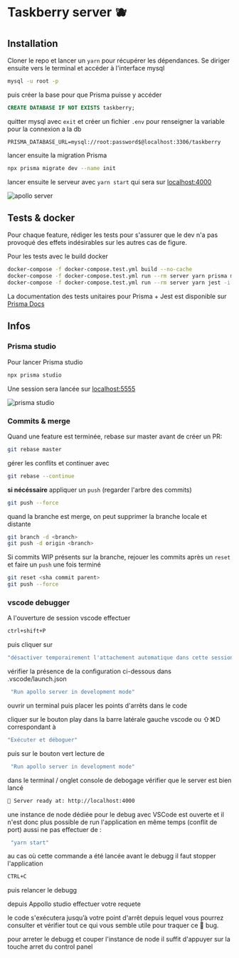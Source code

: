 # Taskberry server 🫐

## Installation

Cloner le repo et lancer un `yarn` pour récupérer les dépendances. Se diriger ensuite vers le terminal et accéder à l'interface mysql

```sh
mysql -u root -p
```

puis créer la base pour que Prisma puisse y accéder

```sql
CREATE DATABASE IF NOT EXISTS taskberry;
```

quitter mysql avec `exit` et créer un fichier `.env` pour renseigner la variable pour la connexion a la db

```dosini
PRISMA_DATABASE_URL=mysql://root:password$@localhost:3306/taskberry
```

lancer ensuite la migration Prisma

```sh
npx prisma migrate dev --name init
```

lancer ensuite le serveur avec `yarn start` qui sera sur [localhost:4000](http://localhost:4000/)

![apollo server](https://i.ibb.co/jRgwD1M/image.png)

## Tests & docker

Pour chaque feature, rédiger les tests pour s'assurer que le dev n'a pas provoqué des effets indésirables sur les autres cas de figure.

Pour les tests avec le build docker

```sh
docker-compose -f docker-compose.test.yml build --no-cache
docker-compose -f docker-compose.test.yml run --rm server yarn prisma migrate dev --name init
docker-compose -f docker-compose.test.yml run --rm server yarn jest -i
```

La documentation des tests unitaires pour Prisma + Jest est disponible sur [Prisma Docs](https://www.prisma.io/docs/guides/testing/unit-testing)

## Infos

### Prisma studio

Pour lancer Prisma studio

```sh
npx prisma studio
```

Une session sera lancée sur [localhost:5555](http://localhost:5555/)

![prisma studio](https://i.ibb.co/X5cy56m/image.png)

### Commits & merge

Quand une feature est terminée, rebase sur master avant de créer un PR:

```sh
git rebase master
```

gérer les conflits et continuer avec

```sh
git rebase --continue
```

**si nécéssaire** appliquer un `push` (regarder l'arbre des commits)

```sh
git push --force
```

quand la branche est merge, on peut supprimer la branche locale et distante

```sh
git branch -d <branch>
git push -d origin <branch>
```

Si commits WIP présents sur la branche, rejouer les commits après un `reset` et faire un `push` une fois terminé

```sh
git reset <sha commit parent>
git push --force
```
### vscode debugger

A l'ouverture de session vscode effectuer 

```sh
ctrl+shift+P 
```

puis cliquer sur 

```sh
"désactiver temporairement l'attachement automatique dans cette session"
```

vérifier la présence de la configuration ci-dessous dans .vscode/launch.json

```sh
 "Run apollo server in development mode" 
```

ouvrir un terminal puis placer les points d'arrêts dans le code 
 
cliquer sur le bouton play dans la barre latérale gauche vscode ou ⇧⌘D correspondant à

```sh
"Exécuter et déboguer" 
```

puis sur le bouton vert lecture de

```sh
 "Run apollo server in development mode" 
```

dans le terminal / onglet console de debogage vérifier que le server est bien lancé

```sh
🚀 Server ready at: http://localhost:4000
```

une instance de node dédiée pour le debug avec VSCode est ouverte et il n'est donc plus possible de run l'application 
en même temps (conflit de port) aussi ne pas effectuer de :

```sh
 "yarn start" 
```

au cas où cette commande a été lancée avant le debugg il faut stopper l'application 

```sh
CTRL+C 
```

puis relancer le debugg

depuis Appollo studio effectuer votre requete

le code s'exécutera jusqu’à votre point d'arrêt depuis lequel vous pourrez consulter et vérifier tout ce qui vous semble utile pour traquer ce 🤬 bug.

pour arreter le debugg et couper l'instance de node il suffit d'appuyer sur la touche arret du control panel

